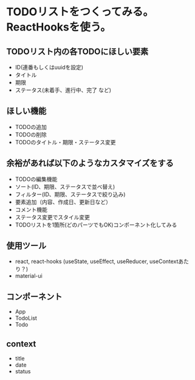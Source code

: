 # TODOリストをつくってみる。ReactHooksを使う。
## TODOリスト内の各TODOにほしい要素
- ID(連番もしくはuuidを設定)
- タイトル
- 期限
- ステータス(未着手、進行中、完了 など)
## ほしい機能
- TODOの追加
- TODOの削除
- TODOのタイトル・期限・ステータス変更
## 余裕があれば以下のようなカスタマイズをする
- TODOの編集機能
- ソート(ID、期限、ステータスで並べ替え)
- フィルター(ID、期限、ステータスで絞り込み)
- 要素追加（内容、作成日、更新日など）
- コメント機能
- ステータス変更でスタイル変更
- TODOリストを1箇所(どのパーツでもOK)コンポーネント化してみる
## 使用ツール
- react, react-hooks (useState, useEffect, useReducer, useContextあたり？)
- material-ui
## コンポーネント
- App
- TodoList
- Todo
## context
- title
- date
- status
